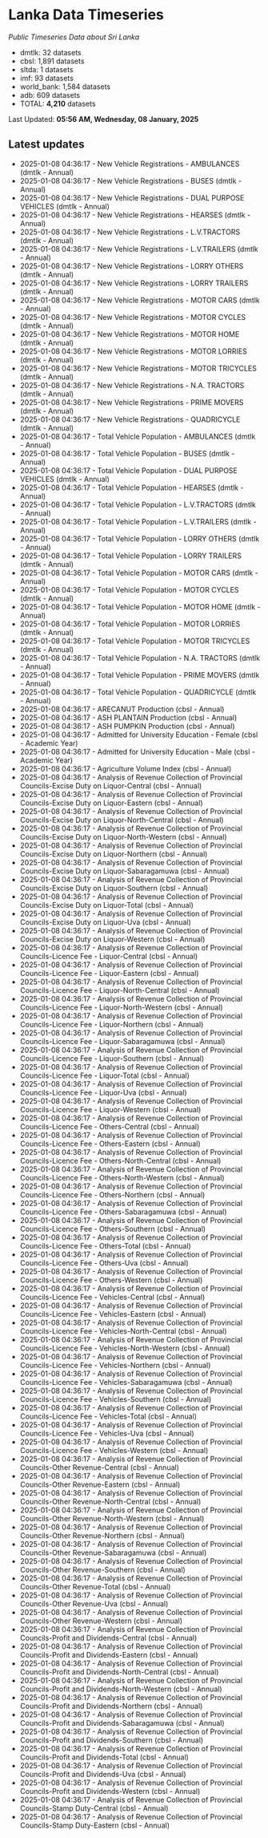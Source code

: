 # Lanka Data Timeseries
*Public Timeseries Data about Sri Lanka*

* dmtlk: 32 datasets
* cbsl: 1,891 datasets
* sltda: 1 datasets
* imf: 93 datasets
* world_bank: 1,584 datasets
* adb: 609 datasets
* TOTAL: **4,210** datasets

Last Updated: **05:56 AM, Wednesday, 08 January, 2025**

## Latest updates

* 2025-01-08 04:36:17 - New Vehicle Registrations - AMBULANCES (dmtlk - Annual)
* 2025-01-08 04:36:17 - New Vehicle Registrations - BUSES (dmtlk - Annual)
* 2025-01-08 04:36:17 - New Vehicle Registrations - DUAL PURPOSE VEHICLES (dmtlk - Annual)
* 2025-01-08 04:36:17 - New Vehicle Registrations - HEARSES (dmtlk - Annual)
* 2025-01-08 04:36:17 - New Vehicle Registrations - L.V.TRACTORS (dmtlk - Annual)
* 2025-01-08 04:36:17 - New Vehicle Registrations - L.V.TRAILERS (dmtlk - Annual)
* 2025-01-08 04:36:17 - New Vehicle Registrations - LORRY OTHERS (dmtlk - Annual)
* 2025-01-08 04:36:17 - New Vehicle Registrations - LORRY TRAILERS (dmtlk - Annual)
* 2025-01-08 04:36:17 - New Vehicle Registrations - MOTOR CARS (dmtlk - Annual)
* 2025-01-08 04:36:17 - New Vehicle Registrations - MOTOR CYCLES (dmtlk - Annual)
* 2025-01-08 04:36:17 - New Vehicle Registrations - MOTOR HOME (dmtlk - Annual)
* 2025-01-08 04:36:17 - New Vehicle Registrations - MOTOR LORRIES (dmtlk - Annual)
* 2025-01-08 04:36:17 - New Vehicle Registrations - MOTOR TRICYCLES (dmtlk - Annual)
* 2025-01-08 04:36:17 - New Vehicle Registrations - N.A. TRACTORS (dmtlk - Annual)
* 2025-01-08 04:36:17 - New Vehicle Registrations - PRIME MOVERS (dmtlk - Annual)
* 2025-01-08 04:36:17 - New Vehicle Registrations - QUADRICYCLE (dmtlk - Annual)
* 2025-01-08 04:36:17 - Total Vehicle Population - AMBULANCES (dmtlk - Annual)
* 2025-01-08 04:36:17 - Total Vehicle Population - BUSES (dmtlk - Annual)
* 2025-01-08 04:36:17 - Total Vehicle Population - DUAL PURPOSE VEHICLES (dmtlk - Annual)
* 2025-01-08 04:36:17 - Total Vehicle Population - HEARSES (dmtlk - Annual)
* 2025-01-08 04:36:17 - Total Vehicle Population - L.V.TRACTORS (dmtlk - Annual)
* 2025-01-08 04:36:17 - Total Vehicle Population - L.V.TRAILERS (dmtlk - Annual)
* 2025-01-08 04:36:17 - Total Vehicle Population - LORRY OTHERS (dmtlk - Annual)
* 2025-01-08 04:36:17 - Total Vehicle Population - LORRY TRAILERS (dmtlk - Annual)
* 2025-01-08 04:36:17 - Total Vehicle Population - MOTOR CARS (dmtlk - Annual)
* 2025-01-08 04:36:17 - Total Vehicle Population - MOTOR CYCLES (dmtlk - Annual)
* 2025-01-08 04:36:17 - Total Vehicle Population - MOTOR HOME (dmtlk - Annual)
* 2025-01-08 04:36:17 - Total Vehicle Population - MOTOR LORRIES (dmtlk - Annual)
* 2025-01-08 04:36:17 - Total Vehicle Population - MOTOR TRICYCLES (dmtlk - Annual)
* 2025-01-08 04:36:17 - Total Vehicle Population - N.A. TRACTORS (dmtlk - Annual)
* 2025-01-08 04:36:17 - Total Vehicle Population - PRIME MOVERS (dmtlk - Annual)
* 2025-01-08 04:36:17 - Total Vehicle Population - QUADRICYCLE (dmtlk - Annual)
* 2025-01-08 04:36:17 - ARECANUT Production (cbsl - Annual)
* 2025-01-08 04:36:17 - ASH PLANTAIN Production (cbsl - Annual)
* 2025-01-08 04:36:17 - ASH PUMPKIN Production (cbsl - Annual)
* 2025-01-08 04:36:17 - Admitted for University Education - Female (cbsl - Academic Year)
* 2025-01-08 04:36:17 - Admitted for University Education - Male (cbsl - Academic Year)
* 2025-01-08 04:36:17 - Agriculture Volume Index (cbsl - Annual)
* 2025-01-08 04:36:17 - Analysis of Revenue Collection of Provincial Councils-Excise Duty on Liquor-Central (cbsl - Annual)
* 2025-01-08 04:36:17 - Analysis of Revenue Collection of Provincial Councils-Excise Duty on Liquor-Eastern (cbsl - Annual)
* 2025-01-08 04:36:17 - Analysis of Revenue Collection of Provincial Councils-Excise Duty on Liquor-North-Central (cbsl - Annual)
* 2025-01-08 04:36:17 - Analysis of Revenue Collection of Provincial Councils-Excise Duty on Liquor-North-Western (cbsl - Annual)
* 2025-01-08 04:36:17 - Analysis of Revenue Collection of Provincial Councils-Excise Duty on Liquor-Northern (cbsl - Annual)
* 2025-01-08 04:36:17 - Analysis of Revenue Collection of Provincial Councils-Excise Duty on Liquor-Sabaragamuwa (cbsl - Annual)
* 2025-01-08 04:36:17 - Analysis of Revenue Collection of Provincial Councils-Excise Duty on Liquor-Southern (cbsl - Annual)
* 2025-01-08 04:36:17 - Analysis of Revenue Collection of Provincial Councils-Excise Duty on Liquor-Total (cbsl - Annual)
* 2025-01-08 04:36:17 - Analysis of Revenue Collection of Provincial Councils-Excise Duty on Liquor-Uva (cbsl - Annual)
* 2025-01-08 04:36:17 - Analysis of Revenue Collection of Provincial Councils-Excise Duty on Liquor-Western (cbsl - Annual)
* 2025-01-08 04:36:17 - Analysis of Revenue Collection of Provincial Councils-Licence Fee - Liquor-Central (cbsl - Annual)
* 2025-01-08 04:36:17 - Analysis of Revenue Collection of Provincial Councils-Licence Fee - Liquor-Eastern (cbsl - Annual)
* 2025-01-08 04:36:17 - Analysis of Revenue Collection of Provincial Councils-Licence Fee - Liquor-North-Central (cbsl - Annual)
* 2025-01-08 04:36:17 - Analysis of Revenue Collection of Provincial Councils-Licence Fee - Liquor-North-Western (cbsl - Annual)
* 2025-01-08 04:36:17 - Analysis of Revenue Collection of Provincial Councils-Licence Fee - Liquor-Northern (cbsl - Annual)
* 2025-01-08 04:36:17 - Analysis of Revenue Collection of Provincial Councils-Licence Fee - Liquor-Sabaragamuwa (cbsl - Annual)
* 2025-01-08 04:36:17 - Analysis of Revenue Collection of Provincial Councils-Licence Fee - Liquor-Southern (cbsl - Annual)
* 2025-01-08 04:36:17 - Analysis of Revenue Collection of Provincial Councils-Licence Fee - Liquor-Total (cbsl - Annual)
* 2025-01-08 04:36:17 - Analysis of Revenue Collection of Provincial Councils-Licence Fee - Liquor-Uva (cbsl - Annual)
* 2025-01-08 04:36:17 - Analysis of Revenue Collection of Provincial Councils-Licence Fee - Liquor-Western (cbsl - Annual)
* 2025-01-08 04:36:17 - Analysis of Revenue Collection of Provincial Councils-Licence Fee - Others-Central (cbsl - Annual)
* 2025-01-08 04:36:17 - Analysis of Revenue Collection of Provincial Councils-Licence Fee - Others-Eastern (cbsl - Annual)
* 2025-01-08 04:36:17 - Analysis of Revenue Collection of Provincial Councils-Licence Fee - Others-North-Central (cbsl - Annual)
* 2025-01-08 04:36:17 - Analysis of Revenue Collection of Provincial Councils-Licence Fee - Others-North-Western (cbsl - Annual)
* 2025-01-08 04:36:17 - Analysis of Revenue Collection of Provincial Councils-Licence Fee - Others-Northern (cbsl - Annual)
* 2025-01-08 04:36:17 - Analysis of Revenue Collection of Provincial Councils-Licence Fee - Others-Sabaragamuwa (cbsl - Annual)
* 2025-01-08 04:36:17 - Analysis of Revenue Collection of Provincial Councils-Licence Fee - Others-Southern (cbsl - Annual)
* 2025-01-08 04:36:17 - Analysis of Revenue Collection of Provincial Councils-Licence Fee - Others-Total (cbsl - Annual)
* 2025-01-08 04:36:17 - Analysis of Revenue Collection of Provincial Councils-Licence Fee - Others-Uva (cbsl - Annual)
* 2025-01-08 04:36:17 - Analysis of Revenue Collection of Provincial Councils-Licence Fee - Others-Western (cbsl - Annual)
* 2025-01-08 04:36:17 - Analysis of Revenue Collection of Provincial Councils-Licence Fee - Vehicles-Central (cbsl - Annual)
* 2025-01-08 04:36:17 - Analysis of Revenue Collection of Provincial Councils-Licence Fee - Vehicles-Eastern (cbsl - Annual)
* 2025-01-08 04:36:17 - Analysis of Revenue Collection of Provincial Councils-Licence Fee - Vehicles-North-Central (cbsl - Annual)
* 2025-01-08 04:36:17 - Analysis of Revenue Collection of Provincial Councils-Licence Fee - Vehicles-North-Western (cbsl - Annual)
* 2025-01-08 04:36:17 - Analysis of Revenue Collection of Provincial Councils-Licence Fee - Vehicles-Northern (cbsl - Annual)
* 2025-01-08 04:36:17 - Analysis of Revenue Collection of Provincial Councils-Licence Fee - Vehicles-Sabaragamuwa (cbsl - Annual)
* 2025-01-08 04:36:17 - Analysis of Revenue Collection of Provincial Councils-Licence Fee - Vehicles-Southern (cbsl - Annual)
* 2025-01-08 04:36:17 - Analysis of Revenue Collection of Provincial Councils-Licence Fee - Vehicles-Total (cbsl - Annual)
* 2025-01-08 04:36:17 - Analysis of Revenue Collection of Provincial Councils-Licence Fee - Vehicles-Uva (cbsl - Annual)
* 2025-01-08 04:36:17 - Analysis of Revenue Collection of Provincial Councils-Licence Fee - Vehicles-Western (cbsl - Annual)
* 2025-01-08 04:36:17 - Analysis of Revenue Collection of Provincial Councils-Other Revenue-Central (cbsl - Annual)
* 2025-01-08 04:36:17 - Analysis of Revenue Collection of Provincial Councils-Other Revenue-Eastern (cbsl - Annual)
* 2025-01-08 04:36:17 - Analysis of Revenue Collection of Provincial Councils-Other Revenue-North-Central (cbsl - Annual)
* 2025-01-08 04:36:17 - Analysis of Revenue Collection of Provincial Councils-Other Revenue-North-Western (cbsl - Annual)
* 2025-01-08 04:36:17 - Analysis of Revenue Collection of Provincial Councils-Other Revenue-Northern (cbsl - Annual)
* 2025-01-08 04:36:17 - Analysis of Revenue Collection of Provincial Councils-Other Revenue-Sabaragamuwa (cbsl - Annual)
* 2025-01-08 04:36:17 - Analysis of Revenue Collection of Provincial Councils-Other Revenue-Southern (cbsl - Annual)
* 2025-01-08 04:36:17 - Analysis of Revenue Collection of Provincial Councils-Other Revenue-Total (cbsl - Annual)
* 2025-01-08 04:36:17 - Analysis of Revenue Collection of Provincial Councils-Other Revenue-Uva (cbsl - Annual)
* 2025-01-08 04:36:17 - Analysis of Revenue Collection of Provincial Councils-Other Revenue-Western (cbsl - Annual)
* 2025-01-08 04:36:17 - Analysis of Revenue Collection of Provincial Councils-Profit and Dividends-Central (cbsl - Annual)
* 2025-01-08 04:36:17 - Analysis of Revenue Collection of Provincial Councils-Profit and Dividends-Eastern (cbsl - Annual)
* 2025-01-08 04:36:17 - Analysis of Revenue Collection of Provincial Councils-Profit and Dividends-North-Central (cbsl - Annual)
* 2025-01-08 04:36:17 - Analysis of Revenue Collection of Provincial Councils-Profit and Dividends-North-Western (cbsl - Annual)
* 2025-01-08 04:36:17 - Analysis of Revenue Collection of Provincial Councils-Profit and Dividends-Northern (cbsl - Annual)
* 2025-01-08 04:36:17 - Analysis of Revenue Collection of Provincial Councils-Profit and Dividends-Sabaragamuwa (cbsl - Annual)
* 2025-01-08 04:36:17 - Analysis of Revenue Collection of Provincial Councils-Profit and Dividends-Southern (cbsl - Annual)
* 2025-01-08 04:36:17 - Analysis of Revenue Collection of Provincial Councils-Profit and Dividends-Total (cbsl - Annual)
* 2025-01-08 04:36:17 - Analysis of Revenue Collection of Provincial Councils-Profit and Dividends-Uva (cbsl - Annual)
* 2025-01-08 04:36:17 - Analysis of Revenue Collection of Provincial Councils-Profit and Dividends-Western (cbsl - Annual)
* 2025-01-08 04:36:17 - Analysis of Revenue Collection of Provincial Councils-Stamp Duty-Central (cbsl - Annual)
* 2025-01-08 04:36:17 - Analysis of Revenue Collection of Provincial Councils-Stamp Duty-Eastern (cbsl - Annual)